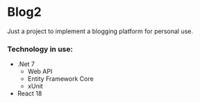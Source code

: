 # Blog2

Just a project to implement a blogging platform for personal use.

### Technology in use:

- .Net 7
  - Web API
  - Entity Framework Core
  - xUnit
- React 18 
